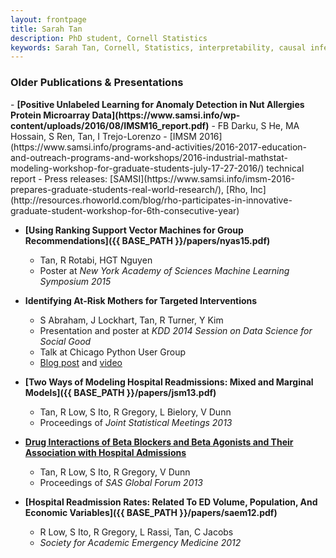 ```yaml
---
layout: frontpage
title: Sarah Tan
description: PhD student, Cornell Statistics
keywords: Sarah Tan, Cornell, Statistics, interpretability, causal inference
---
```


<div class="row-fluid"><h3>Older Publications & Presentations</h3>
</div>
- <span style="font-weight:bold">[Positive Unlabeled Learning for Anomaly Detection in Nut Allergies Protein Microarray Data](https://www.samsi.info/wp-content/uploads/2016/08/IMSM16_report.pdf)</span>
   - FB Darku, S He, MA Hossain, S Ren, Tan, I Trejo-Lorenzo
   - [IMSM 2016](https://www.samsi.info/programs-and-activities/2016-2017-education-and-outreach-programs-and-workshops/2016-industrial-mathstat-modeling-workshop-for-graduate-students-july-17-27-2016/) technical report
   - Press releases: [SAMSI](https://www.samsi.info/imsm-2016-prepares-graduate-students-real-world-research/), [Rho, Inc](http://resources.rhoworld.com/blog/rho-participates-in-innovative-graduate-student-workshop-for-6th-consecutive-year)

- <span style="font-weight:bold">[Using Ranking Support Vector Machines for Group Recommendations]({{ BASE_PATH }}/papers/nyas15.pdf)</span>
   - Tan, R Rotabi, HGT Nguyen
   - Poster at _New York Academy of Sciences Machine Learning Symposium 2015_

- <span style="font-weight:bold">Identifying At-Risk Mothers for Targeted Interventions</span>
   - S Abraham, J Lockhart, Tan, R Turner, Y Kim 
   - Presentation and poster at _KDD 2014 Session on Data Science for Social Good_
   - Talk at Chicago Python User Group
   - [Blog post](https://dssg.uchicago.edu/2014/08/27/defining-the-undefinable-measuring-the-unmeasurable/) and [video](https://www.youtube.com/watch?v=AZhvzcxZFTM)

- <span style="font-weight:bold">[Two Ways of Modeling Hospital Readmissions: Mixed and Marginal Models]({{ BASE_PATH }}/papers/jsm13.pdf)</span>
   - Tan, R Low, S Ito, R Gregory, L Bielory, V Dunn
   - Proceedings of _Joint Statistical Meetings 2013_

- <span style="font-weight:bold">[Drug Interactions of Beta Blockers and Beta Agonists and Their Association with Hospital Admissions](http://support.sas.com/resources/papers/proceedings13/164-2013.pdf)</span>
   - Tan, R Low, S Ito, R Gregory, V Dunn 
   - Proceedings of _SAS Global Forum 2013_

- <span style="font-weight:bold">[Hospital Readmission Rates: Related To ED Volume, Population, And Economic Variables]({{ BASE_PATH }}/papers/saem12.pdf)</span>
   - R Low, S Ito, R Gregory, L Rassi, Tan, C Jacobs 
   - _Society for Academic Emergency Medicine 2012_
